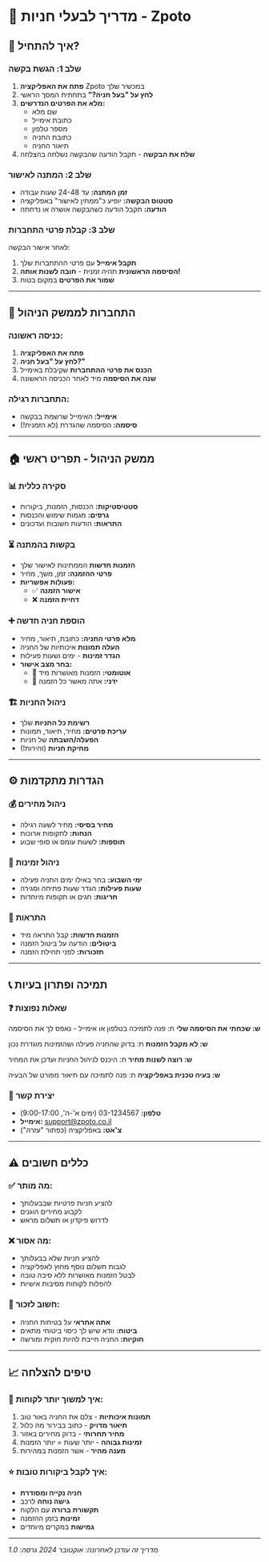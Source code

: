 # 🚗 מדריך לבעלי חניות - Zpoto

## 📱 איך להתחיל?

### שלב 1: הגשת בקשה
1. **פתח את האפליקציה** Zpoto במכשיר שלך
2. **לחץ על "בעל חניה?"** בתחתית המסך הראשי
3. **מלא את הפרטים הנדרשים:**
   - שם מלא
   - כתובת אימייל
   - מספר טלפון
   - כתובת החניה
   - תיאור החניה
4. **שלח את הבקשה** - תקבל הודעה שהבקשה נשלחה בהצלחה

### שלב 2: המתנה לאישור
- **זמן המתנה:** עד 24-48 שעות עבודה
- **סטטוס הבקשה:** יופיע כ"ממתין לאישור" באפליקציה
- **הודעה:** תקבל הודעה כשהבקשה אושרה או נדחתה

### שלב 3: קבלת פרטי התחברות
לאחר אישור הבקשה:
1. **תקבל אימייל** עם פרטי ההתחברות שלך
2. **הסיסמה הראשונית** תהיה זמנית - **חובה לשנות אותה!**
3. **שמור את הפרטים** במקום בטוח

---

## 🔐 התחברות לממשק הניהול

### כניסה ראשונה:
1. **פתח את האפליקציה**
2. **לחץ על "בעל חניה?"**
3. **הכנס את פרטי ההתחברות** שקיבלת באימייל
4. **שנה את הסיסמה** מיד לאחר הכניסה הראשונה

### התחברות רגילה:
- **אימייל:** האימייל שרשמת בבקשה
- **סיסמה:** הסיסמה שהגדרת (לא הזמנית!)

---

## 🏠 ממשק הניהול - תפריט ראשי

### 📊 סקירה כללית
- **סטטיסטיקות:** הכנסות, הזמנות, ביקורות
- **גרפים:** מגמות שימוש והכנסות
- **התראות:** הודעות חשובות ועדכונים

### ⏳ בקשות בהמתנה
- **הזמנות חדשות** הממתינות לאישור שלך
- **פרטי ההזמנה:** זמן, משך, מחיר
- **פעולות אפשריות:**
  - ✅ **אישור הזמנה**
  - ❌ **דחיית הזמנה**

### ➕ הוספת חניה חדשה
- **מלא פרטי החניה:** כתובת, תיאור, מחיר
- **העלה תמונות** איכותיות של החניה
- **הגדר זמינות** - ימים ושעות פעילות
- **בחר מצב אישור:**
  - 🤖 **אוטומטי:** הזמנות מאושרות מיד
  - 👤 **ידני:** אתה מאשר כל הזמנה

### 🏗️ ניהול החניות
- **רשימת כל החניות** שלך
- **עריכת פרטים:** מחיר, תיאור, תמונות
- **הפעלה/השבתה** של חניות
- **מחיקת חניות** (זהירות!)

---

## ⚙️ הגדרות מתקדמות

### 💰 ניהול מחירים
- **מחיר בסיסי:** מחיר לשעה רגילה
- **הנחות:** לתקופות ארוכות
- **תוספות:** לשעות עומס או סופי שבוע

### 📅 ניהול זמינות
- **ימי השבוע:** בחר באילו ימים החניה פעילה
- **שעות פעילות:** הגדר שעות פתיחה וסגירה
- **חריגות:** חגים או תקופות מיוחדות

### 🔔 התראות
- **הזמנות חדשות:** קבל התראה מיד
- **ביטולים:** הודעה על ביטול הזמנה
- **תזכורות:** לפני תחילת הזמנה

---

## 📞 תמיכה ופתרון בעיות

### ❓ שאלות נפוצות

**ש: שכחתי את הסיסמה שלי**
ת: פנה לתמיכה בטלפון או אימייל - נאפס לך את הסיסמה

**ש: לא מקבל הזמנות**
ת: בדוק שהחניה פעילה ושהזמינות מוגדרת נכון

**ש: רוצה לשנות מחיר**
ת: היכנס לניהול החניות ועדכן את המחיר

**ש: בעיה טכנית באפליקציה**
ת: פנה לתמיכה עם תיאור מפורט של הבעיה

### 📧 יצירת קשר
- **טלפון:** 03-1234567 (ימים א'-ה', 9:00-17:00)
- **אימייל:** support@zpoto.co.il
- **צ'אט:** באפליקציה (כפתור "עזרה")

---

## ⚠️ כללים חשובים

### ✅ מה מותר:
- להציע חניות פרטיות שבבעלותך
- לקבוע מחירים הוגנים
- לדרוש פיקדון או תשלום מראש

### ❌ מה אסור:
- להציע חניות שלא בבעלותך
- לגבות תשלום נוסף מחוץ לאפליקציה
- לבטל הזמנות מאושרות ללא סיבה טובה
- להפלות לקוחות מסיבות אישיות

### 🚨 חשוב לזכור:
- **אתה אחראי** על בטיחות החניה
- **ביטוח:** וודא שיש לך כיסוי ביטוחי מתאים
- **חוקיות:** החניה חייבת להיות חוקית ומורשה

---

## 📈 טיפים להצלחה

### 🎯 איך למשוך יותר לקוחות:
1. **תמונות איכותיות** - צלם את החניה באור טוב
2. **תיאור מדויק** - כתוב בבירור מה כלול
3. **מחיר תחרותי** - בדוק מחירים באזור
4. **זמינות גבוהה** - יותר שעות = יותר הזמנות
5. **מענה מהיר** - אשר הזמנות במהירות

### ⭐ איך לקבל ביקורות טובות:
- **חניה נקייה ומסודרת**
- **גישה נוחה** לרכב
- **תקשורת ברורה** עם הלקוח
- **זמינות** בזמן ההזמנה
- **גמישות** במקרים מיוחדים

---

*מדריך זה עודכן לאחרונה: אוקטובר 2024*
*גרסה: 1.0*
